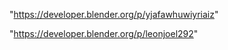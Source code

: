  
"https://developer.blender.org/p/yjafawhuwiyriaiz"


"https://developer.blender.org/p/leonjoel292"


 

